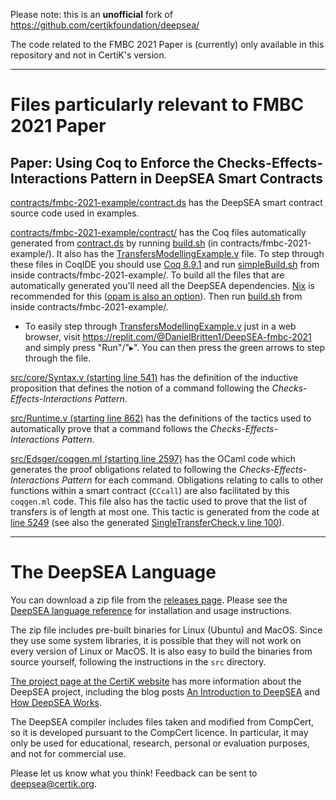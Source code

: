 Please note: this is an **unofficial** fork of https://github.com/certikfoundation/deepsea/

The code related to the FMBC 2021 Paper is (currently) only available in this repository and not in CertiK's version.

----------

# Files particularly relevant to FMBC 2021 Paper

## Paper: Using Coq to Enforce the Checks-Effects-Interactions Pattern in DeepSEA Smart Contracts

[contracts/fmbc-2021-example/contract.ds](contracts/fmbc-2021-example/contract.ds) has the DeepSEA smart contract source code used in examples.

[contracts/fmbc-2021-example/contract/](https://github.com/Coda-Coda/deepsea-1/tree/fmbc-2021/contracts/fmbc-2021-example) has the Coq files automatically generated from [contract.ds](contracts/fmbc-2021-example/contract.ds) by running [build.sh](contracts/fmbc-2021-example/build.sh) (in contracts/fmbc-2021-example/). It also has the [TransfersModellingExample.v](contracts/fmbc-2021-example/contract/TransfersModellingExample.v) file. To step through these files in CoqIDE you should use [Coq 8.9.1](https://github.com/coq/coq/releases/tag/V8.9.1) and run [simpleBuild.sh](contracts/fmbc-2021-example/simpleBuild.sh) from inside contracts/fmbc-2021-example/. To build all the files that are automatically generated you'll need all the DeepSEA dependencies. [Nix](https://nixos.org/) is recommended for this ([opam is also an option](src/README.md)). Then run [build.sh](contracts/fmbc-2021-example/build.sh) from inside contracts/fmbc-2021-example/.
  - To easily step through [TransfersModellingExample.v](contracts/fmbc-2021-example/contract/TransfersModellingExample.v) just in a web browser, visit https://replit.com/@DanielBritten1/DeepSEA-fmbc-2021 and simply press "Run"/"▸". You can then press the green arrows to step through the file.

[src/core/Syntax.v (starting line 541)](https://github.com/Coda-Coda/deepsea-1/blob/fmbc-2021/src/core/Syntax.v#L541) has the definition of the inductive proposition that defines the notion of a command following the *Checks-Effects-Interactions Pattern*.

[src/Runtime.v (starting line 862)](https://github.com/Coda-Coda/deepsea-1/blob/fmbc-2021/src/Runtime.v#L862) has the definitions of the tactics used to automatically prove that a command follows the *Checks-Effects-Interactions Pattern*.

[src/Edsger/coqgen.ml (starting line 2597)](https://github.com/Coda-Coda/deepsea-1/blob/fmbc-2021/src/Edsger/coqgen.ml#L2597) has the OCaml code which generates the proof obligations related to following the *Checks-Effects-Interactions Pattern* for each command. Obligations relating to calls to other functions within a smart contract (`CCcall`) are also facilitated by this `coqgen.ml` code. This file also has the tactic used to prove that the list of transfers is of length at most one. This tactic is generated from the code at [line 5249](https://github.com/Coda-Coda/deepsea-1/blob/fmbc-2021/src/Edsger/coqgen.ml#L5249) (see also the generated [SingleTransferCheck.v line 100](https://github.com/Coda-Coda/deepsea-1/blob/fmbc-2021/contracts/fmbc-2021-example/contract/SingleTransferCheck.v#L100)).

----------

# The DeepSEA Language

You can download a zip file from the [releases
page](https://github.com/CertiKFoundation/deepsea/releases). Please see the [DeepSEA language reference](https://github.com/CertiKFoundation/deepsea/blob/master/DeepSEA%20language%20reference.pdf) for installation and usage instructions.  

The zip file includes pre-built binaries for Linux (Ubuntu) and MacOS. Since they use some system libraries, it is possible that they will not work on every version of Linux or MacOS. It is also easy to build the binaries from source yourself, following the instructions in the `src` directory.

[The project page at the CertiK website](https://certik.io/research/deepsea/)
has more information about the DeepSEA project, including the blog posts [An Introduction to DeepSEA](https://certik.io/blog/technology/an-introduction-to-deepsea) and [How DeepSEA Works](https://certik.io/blog/technology/how-deepsea-works-with-an-example-token-contact/).  

The DeepSEA compiler includes files taken and modified from CompCert, so it is developed pursuant to the CompCert licence. In particular, it may only be used for educational, research, personal or evaluation purposes, and not for commercial use.

Please let us know what you think! Feedback can be sent to deepsea@certik.org. 
